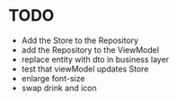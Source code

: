 # TODO

- Add the Store to the Repository
- add the Repository to the ViewModel
- replace entity with dto in business layer
- test that viewModel updates Store
- enlarge font-size
- swap drink and icon
